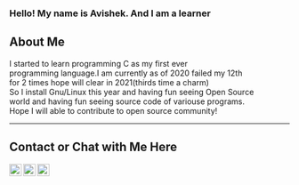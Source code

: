 ### Hello! My name is Avishek. And I am a learner

## About Me
<p>I started to learn programming C as my first ever <br>
programming language.I am currently as of 2020 failed my 12th<br>
for 2 times hope will clear in 2021(thirds time a charm)<br>
So I install Gnu/Linux this year and having fun seeing Open Source<br>
world and having fun seeing source code of variouse programs.<br>
Hope I will able to contribute to open source community!<br>

---
## Contact or Chat with Me Here 
[<img align="left" alt="Avishek | Discord" width="22px" src="https://cdn.jsdelivr.net/npm/simple-icons@3.4.1/icons/discord.svg" />][Discord]

[<img align="left" alt="Youtube" width="22px" src="https://cdn.jsdelivr.net/npm/simple-icons@3.4.1/icons/youtube.svg" />][Youtube]
[<img align="left" alt="Twitter" width="22px" src="https://cdn.jsdelivr.net/npm/simple-icons@3.4.1/icons/twitter.svg" />][Twitter]

[Discord]: https://discordapp.com/channels/@me/681910716789293083 
[Youtube]: https://www.youtube.com/channel/UCkVhowlProN9ayzEMaBEKPQ
[Twitter]: https://twitter.com/KiriyamaOsu
